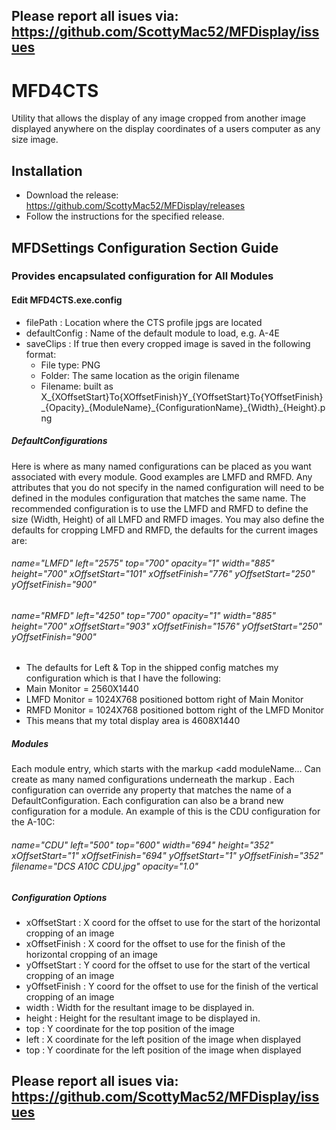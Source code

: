 ## Please report all isues via: https://github.com/ScottyMac52/MFDisplay/issues

# MFD4CTS
Utility that allows the display of any image cropped from another image displayed anywhere on the display coordinates of a users computer as any size image.

## Installation
 - Download the release: https://github.com/ScottyMac52/MFDisplay/releases
 - Follow the instructions for the specified release.

 ## MFDSettings Configuration Section Guide
  ### Provides encapsulated configuration for All Modules
  #### Edit MFD4CTS.exe.config 
  - filePath : Location where the CTS profile jpgs are located 
  - defaultConfig : Name of the default module to load, e.g. A-4E
  - saveClips : If true then every cropped image is saved in the following format:
    - File type: PNG
    - Folder: The same location as the origin filename
    - Filename: built as 
 X_{XOffsetStart}To{XOffsetFinish}Y_{YOffsetStart}To{YOffsetFinish}\_{Opacity}\_{ModuleName}\_{ConfigurationName}\_{Width}\_{Height}.png     
  ##### DefaultConfigurations
  Here is where as many named configurations can be placed as you want associated with every module. Good examples are LMFD and RMFD. Any attributes that you do not specify in the named configuration will need to be defined in the modules configuration that matches the same name. The recommended configuration is to use the LMFD and RMFD to define the size (Width, Height) of all LMFD and RMFD images. You may also define the defaults for cropping LMFD and RMFD, the defaults for the current images are:
  ###### name="LMFD" left="2575" top="700" opacity="1" width="885" height="700" xOffsetStart="101" xOffsetFinish="776" yOffsetStart="250" yOffsetFinish="900"
  ###### name="RMFD" left="4250" top="700" opacity="1" width="885" height="700" xOffsetStart="903" xOffsetFinish="1576" yOffsetStart="250" yOffsetFinish="900"

- The defaults for Left & Top in the shipped config matches my configuration which is that I have the following:
 - Main Monitor = 2560X1440
 - LMFD Monitor = 1024X768 positioned bottom right of Main Monitor
 - RMFD Monitor = 1024X768 positioned bottom right of the LMFD Monitor
 - This means that my total display area is 4608X1440 

 ##### Modules
 Each module entry, which starts with the markup <add moduleName... Can create as many named configurations underneath the markup <Configurations>. Each configuration can override any property that matches the name of a DefaultConfiguration. Each configuration can also be a brand new configuration for a module. An example of this is the CDU configuration for the A-10C:
 ###### name="CDU" left="500" top="600" width="694" height="352" xOffsetStart="1" xOffsetFinish="694" yOffsetStart="1" yOffsetFinish="352" filename="DCS A10C CDU.jpg" opacity="1.0"
   
##### Configuration Options
- xOffsetStart : X coord for the offset to use for the start of the horizontal cropping of an image
- xOffsetFinish : X coord for the offset to use for the finish of the horizontal cropping of an image
- yOffsetStart : Y coord for the offset to use for the start of the vertical cropping of an image
- yOffsetFinish : Y coord for the offset to use for the finish of the vertical cropping of an image
- width : Width for the resultant image to be displayed in.
- height : Height for the resultant image to be displayed in.
- top : Y coordinate for the top position of the image 
- left : X coordinate for the left position of the image when displayed
- top : Y coordinate for the left position of the image when displayed

## Please report all isues via: https://github.com/ScottyMac52/MFDisplay/issues

